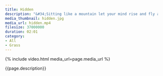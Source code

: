 ```yaml
---
title: Hidden
description: "&#34;Sitting like a mountain let your mind rise and fly and soar.&#34; - Sogyal Rinpoche"
media_thumbnail: hidden.jpg
media_url: hidden.mp4
filesize: 37000000
duration: 02:01
category:
- All
- Grass
---
```


{% include video.html media_url=page.media_url %}

<div class="buddha_quote">{{page.description}}</div>

